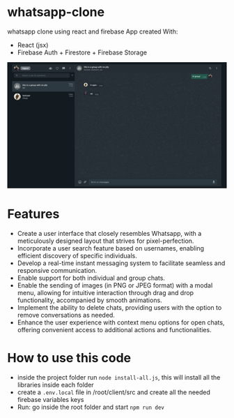 # whatsapp-clone
whatsapp clone using react and firebase
App created With:
<ul>
  <li>React (jsx)</li>
  <li>Firebase Auth + Firestore + Firebase Storage</li>
</ul>

![alt "Preview Img"](https://github.com/LoreEatKids/whatsapp-clone/blob/main/preview.png?raw=true)

<h1>Features</h1>
<ul>
   <li>Create a user interface that closely resembles Whatsapp, with a meticulously designed layout that strives for pixel-perfection.</li>
  <li>Incorporate a user search feature based on usernames, enabling efficient discovery of specific individuals.</li>
  <li>Develop a real-time instant messaging system to facilitate seamless and responsive communication.</li>
  <li>Enable support for both individual and group chats.</li>
  <li>Enable the sending of images (in PNG or JPEG format) with a modal menu, allowing for intuitive interaction through drag and drop functionality, accompanied by smooth animations.</li>
  <li>Implement the ability to delete chats, providing users with the option to remove conversations as needed.</li>
  <li>Enhance the user experience with context menu options for open chats, offering convenient access to additional actions and functionalities.</li>
</ul>

<h1>How to use this code</h1>

- inside the project folder run ```node install-all.js```, this will install all the libraries inside each folder
- create a ```.env.local``` file in /root/client/src and create all the needed firebase variables keys
- Run: go inside the root folder and start ```npm run dev```